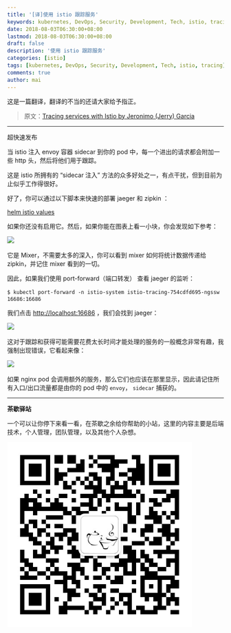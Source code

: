 ```yaml
---
title: '[译]使用 istio 跟踪服务'
keywords: kubernetes, DevOps, Security, Development, Tech, istio, tracing
date: 2018-08-03T06:30:00+08:00
lastmod: 2018-08-03T06:30:00+08:00
draft: false
description: '使用 istio 跟踪服务'
categories: [istio]
tags: [kubernetes, DevOps, Security, Development, Tech, istio, tracing]
comments: true
author: mai
---
```


这是一篇翻译，翻译的不当的还请大家给予指正。

>原文：[Tracing services with Istio by Jeronimo (Jerry) Garcia](https://hackernoon.com/tracing-services-with-istio-e51d249da60c)

----

超快速发布

当 istio 注入 envoy 容器 sidecar 到你的 pod 中，每一个进出的请求都会附加一些 http 头，然后将他们用于跟踪。

这是 istio 所拥有的 “sidecar 注入” 方法的众多好处之一，有点干扰，但到目前为止似乎工作得很好。

好了，你可以通过以下脚本来快速的部署 jaeger 和 zipkin ：

[helm istio values](https://github.com/istio/istio/blob/master/install/kubernetes/helm/istio/values.yaml#L415)

如果你还没有启用它。然后，如果你能在图表上看一小块，你会发现如下参考：

![](https://cdn-images-1.medium.com/max/1600/1*IeIAfZClvqJHvDkXTulDrg.png)

它是 Mixer，不需要太多的深入，你可以看到 mixer 如何将统计数据传递给 zipkin，并记住 mixer 看到的一切。

因此，如果我们使用 port-forward（端口转发） 查看 jaeger 的监听：

```shell
$ kubectl port-forward -n istio-system istio-tracing-754cdfd695-ngssw
16686:16686
```

我们点击 [http://localhost:16686](http://localhost:16686) ，我们会找到 jaeger：

![](https://cdn-images-1.medium.com/max/1600/1*5KEKom5j8tyagFVdSIGWlw.png)

这对于跟踪和获得可能需要花费太长时间才能处理的服务的一般概念非常有趣，我强制出现错误，它看起来像：

![](https://cdn-images-1.medium.com/max/1600/1*gECzUb6Hh5QjxK0-ueYT8g.png)

如果 nginx pod 会调用额外的服务，那么它们也应该在那里显示，因此请记住所有入口/出口流量都是由你的 pod 中的 `envoy`， `sidecar` 捕获的。

----

**茶歇驿站**

一个可以让你停下来看一看，在茶歇之余给你帮助的小站，这里的内容主要是后端技术，个人管理，团队管理，以及其他个人杂想。

![茶歇驿站二维码](https://raw.githubusercontent.com/yangwenmai/maiyang.me/master/blog/tech_tea.jpg)
